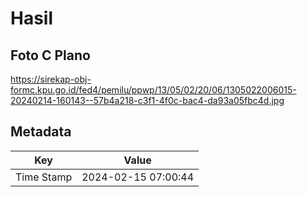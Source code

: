 # Hasil

## Foto C Plano

https://sirekap-obj-formc.kpu.go.id/fed4/pemilu/ppwp/13/05/02/20/06/1305022006015-20240214-160143--57b4a218-c3f1-4f0c-bac4-da93a05fbc4d.jpg


## Metadata

| Key        | Value               |
| ---------- | ------------------- |
| Time Stamp | 2024-02-15 07:00:44 |



